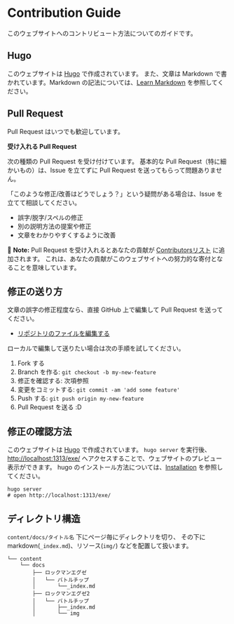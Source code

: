# Contribution Guide

このウェブサイトへのコントリビュート方法についてのガイドです。

## Hugo

このウェブサイトは [Hugo](https://gohugo.io/) で作成されています。
また、文章は Markdown で書かれています。Markdown の記法については、[Learn Markdown](https://gohugo.io/content-management/formats/#learn-markdown) を参照してください。

## Pull Request

Pull Request はいつでも歓迎しています。

**受け入れる Pull Request**

次の種類の Pull Request を受け付けています。
基本的な Pull Request（特に細かいもの）は、Issue を立てずに Pull Request を送ってもらって問題ありません。

「このような修正/改善はどうでしょう？」という疑問がある場合は、Issue を立てて相談してください。

- 誤字/脱字/スペルの修正
- 別の説明方法の提案や修正
- 文章をわかりやすくするように改善

:memo: **Note:** Pull Request を受け入れるとあなたの貢献が [Contributorsリスト](https://github.com/massy22/exe/graphs/contributors) に追加されます。
これは、あなたの貢献がこのウェブサイトへの努力的な寄付となることを意味しています。

## 修正の送り方

文章の誤字の修正程度なら、直接 GitHub 上で編集して Pull Request を送ってください。

- [リポジトリのファイルを編集する](https://docs.github.com/ja/repositories/working-with-files/managing-files/editing-files#editing-files-in-your-repository)

ローカルで編集して送りたい場合は次の手順を試してください。

1. Fork する
2. Branch を作る: `git checkout -b my-new-feature`
3. 修正を確認する: 次項参照
3. 変更をコミットする: `git commit -am 'add some feature'`
4. Push する: `git push origin my-new-feature`
5. Pull Request を送る :D

## 修正の確認方法

このウェブサイトは [Hugo](https://gohugo.io/) で作成されています。
`hugo server` を実行後、[http://localhost:1313/exe/](http://localhost:1313/exe/) へアクセスすることで、ウェブサイトのプレビュー表示ができます。
hugo のインストール方法については、[Installation](https://gohugo.io/installation/) を参照してください。

```
hugo server
# open http://localhost:1313/exe/
```

## ディレクトリ構造

`content/docs/タイトル名` 下にページ毎にディレクトリを切り、
その下に markdown(`_index.md`)、リソース(`img/`) などを配置して扱います。

```
└── content
    └── docs
        ├── ロックマンエグゼ
        │   └── バトルチップ
        │       └──_index.md
        ├── ロックマンエグゼ2
        │   └── バトルチップ
        │       ├──_index.md
        │       └── img
```
